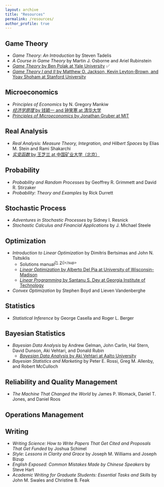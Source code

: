 ```yaml
---
layout: archive
title: "Resources"
permalink: /resources/
author_profile: true
---
```


## Game Theory
* <i>Game Theory: An Introduction</i> by Steven Tadelis
* <i>A Course in Game Theory</i> by Martin J. Osborne and Ariel Rubinstein
* [<i>Game Theory</i> by Ben Polak at Yale University](https://www.youtube.com/playlist?list=PL6EF60E1027E1A10B) ✅
* [<i>Game Theory I and II</i> by Matthew O. Jackson, Kevin Leyton-Brown, and Yoav Shoham at Stanford University](https://www.game-theory-class.org/)

## Microeconomics
* <i>Principles of Economics</i> by N. Gregory Mankiw
* [<i>经济学原理</i> by 钱颖一 and 钟笑寒 at 清华大学](https://www.bilibili.com/video/BV1am4y1D73g/?spm_id_from=333.1387.favlist.content.click&vd_source=5e2efe1acd565d3221bd997c2da42079)
* [<i>Principles of Microeconomics</i> by Jonathan Gruber at MIT](https://www.bilibili.com/video/BV1bRo7YEEnR/?spm_id_from=333.1387.favlist.content.click&vd_source=5e2efe1acd565d3221bd997c2da42079)

## Real Analysis
* <i>Real Analysis: Measure Theory, Integration, and Hilbert Spaces</i> by Elias M. Stein and Rami Shakarchi
* [<i>实变函数</i> by 王芝兰 at 中国矿业大学（北京）](https://www.bilibili.com/video/BV1o7411N7qx?p=1)

## Probability
* <i>Probability and Random Processes</i> by Geoffrey R. Grimmett and David R. Stirzaker
* <i>Probability: Theory and Examples</i> by Rick Durrett

## Stochastic Process
* <i>Adventures in Stochastic Processes</i> by Sidney I. Resnick
* <i>Stochastic Calculus and Financial Applications</i> by J. Michael Steele

## Optimization
* <i>Introduction to Linear Optimization</i> by Dimitris Bertsimas and John N. Tsitsiklis
  * Solutions manual<sup>\[[1](https://math.berkeley.edu/~bernd/math170.html), [2]([https://math.berkeley.edu/~bernd/math170.html](https://math.solverer.com/library/dimitris_bertsimas/introduction_to_linear_optimization?utm_source=reddit&utm_medium=link))\]</sup>
  * [<i>Linear Optimization</i> by Alberto Del Pia at University of Wisconsin-Madison](https://www.youtube.com/playlist?list=PLeO_PhASIA0Ot69TqANAnNxoykHGOQp2Y)
  * [<i>Linear Programming</i> by Santanu S. Dey at Georgia Institute of Technology](https://www2.isye.gatech.edu/~sdey30/CourseLinearProgramming.html)
* <i>Convex Optimization</i> by Stephen Boyd and Lieven Vandenberghe 
  
## Statistics
* <i>Statistical Inference</i> by George Casella and Roger L. Berger

## Bayesian Statistics
* <i>Bayesian Data Analysis</i> by Andrew Gelman, John Carlin, Hal Stern, David Dunson, Aki Vehtari, and Donald Rubin 
  * [<i>Bayesian Data Analysis</i> by Aki Vehtari at Aalto University](https://aalto.cloud.panopto.eu/Panopto/Pages/Sessions/List.aspx#folderID=%224a7f385e-fdb1-4382-bfd0-af0700b7fc46%22)
* <i>Bayesian Statistics and Marketing</i> by Peter E. Rossi, Greg M. Allenby, and Robert McCulloch 

## Reliability and Quality Management
* <i>The Machine That Changed the World</i> by James P. Womack, Daniel T. Jones, and Daniel Roos

## Operations Management

## Writing
* <i>Writing Science: How to Write Papers That Get Cited and Proposals That Get Funded</i> by Joshua Schimel
* <i>Style: Lessons in Clarity and Grace</i> by Joseph M. Williams and Joseph Bizup
* <i>English Exposed: Common Mistakes Made by Chinese Speakers</i> by Steve Hart
* <i>Academic Writing for Graduate Students: Essential Tasks and Skills</i> by John M. Swales and Christine B. Feak


